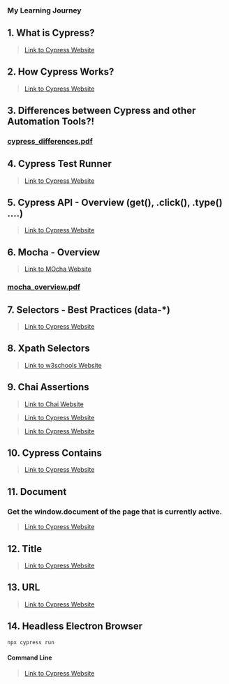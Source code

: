 <!-- @format -->

### My Learning Journey

## 1. What is Cypress?

> [Link to Cypress Website](https://www.cypress.io/app#browser_testing)

## 2. How Cypress Works?

> [Link to Cypress Website](https://www.cypress.io/how-it-works)

## 3. Differences between Cypress and other Automation Tools?!

### [cypress_differences.pdf](https://github.com/alex197925/cypress-test-website/files/14050846/cypress_differences.pdf)

## 4. Cypress Test Runner

> [Link to Cypress Website](https://docs.cypress.io/guides/core-concepts/cypress-app)

## 5. Cypress API - Overview (get(), .click(), .type() ....)

> [Link to Cypress Website](https://docs.cypress.io/api/table-of-contents/)

## 6. Mocha - Overview

> [Link to MOcha Website](https://mochajs.org/)

### [mocha_overview.pdf](https://github.com/alex197925/cypress-test-website/files/14050923/mocha_overview.pdf)

## 7. Selectors - Best Practices (data-\*)

> [Link to Cypress Website](https://docs.cypress.io/guides/references/best-practices)

## 8. Xpath Selectors

> [Link to w3schools Website](https://www.w3schools.com/xml/xpath_syntax.asp)

## 9. Chai Assertions

> [Link to Chai Website](https://www.chaijs.com/)

> [Link to Cypress Website](https://docs.cypress.io/guides/references/assertions#Adding-New-Assertions)

> [Link to Cypress Website](https://docs.cypress.io/guides/references/assertions#Chai-jQuery)

## 10. Cypress Contains

> [Link to Cypress Website](https://docs.cypress.io/api/commands/contains#Syntax)

## 11. Document

### Get the window.document of the page that is currently active.

> [Link to Cypress Website](https://docs.cypress.io/api/commands/document#Syntax)

## 12. Title

> [Link to Cypress Website](https://docs.cypress.io/api/commands/title#Syntax)

## 13. URL

> [Link to Cypress Website](https://docs.cypress.io/api/commands/url#Syntax)

## 14. Headless Electron Browser

```
npx cypress run
```

#### Command Line

> [Link to Cypress Website](https://docs.cypress.io/guides/guides/command-line)
